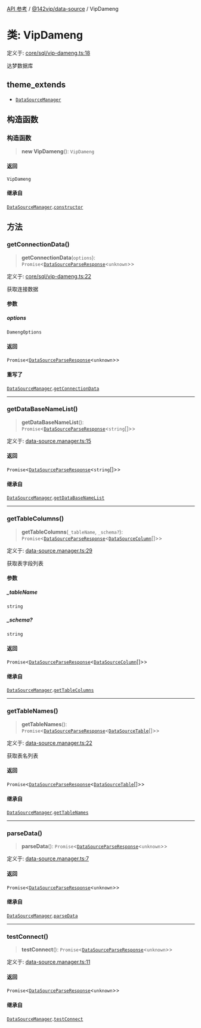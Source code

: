 [API 参考](../../../index.md) / [@142vip/data-source](../index.md) / VipDameng

# 类: VipDameng

定义于: [core/sql/vip-dameng.ts:18](https://github.com/142vip/core-x/blob/d59cdcda9f62fc93dcb0efb54c66772997c75711/packages/data-source/src/core/sql/vip-dameng.ts#L18)

达梦数据库

## theme_extends

- [`DataSourceManager`](DataSourceManager.md)

## 构造函数

### 构造函数

> **new VipDameng**(): `VipDameng`

#### 返回

`VipDameng`

#### 继承自

[`DataSourceManager`](DataSourceManager.md).[`constructor`](DataSourceManager.md#constructor)

## 方法

### getConnectionData()

> **getConnectionData**(`options`): `Promise`\<[`DataSourceParseResponse`](../interfaces/DataSourceParseResponse.md)\<`unknown`\>\>

定义于: [core/sql/vip-dameng.ts:22](https://github.com/142vip/core-x/blob/d59cdcda9f62fc93dcb0efb54c66772997c75711/packages/data-source/src/core/sql/vip-dameng.ts#L22)

获取连接数据

#### 参数

##### options

`DamengOptions`

#### 返回

`Promise`\<[`DataSourceParseResponse`](../interfaces/DataSourceParseResponse.md)\<`unknown`\>\>

#### 重写了

[`DataSourceManager`](DataSourceManager.md).[`getConnectionData`](DataSourceManager.md#getconnectiondata)

***

### getDataBaseNameList()

> **getDataBaseNameList**(): `Promise`\<[`DataSourceParseResponse`](../interfaces/DataSourceParseResponse.md)\<`string`[]\>\>

定义于: [data-source.manager.ts:15](https://github.com/142vip/core-x/blob/d59cdcda9f62fc93dcb0efb54c66772997c75711/packages/data-source/src/data-source.manager.ts#L15)

#### 返回

`Promise`\<[`DataSourceParseResponse`](../interfaces/DataSourceParseResponse.md)\<`string`[]\>\>

#### 继承自

[`DataSourceManager`](DataSourceManager.md).[`getDataBaseNameList`](DataSourceManager.md#getdatabasenamelist)

***

### getTableColumns()

> **getTableColumns**(`_tableName`, `_schema?`): `Promise`\<[`DataSourceParseResponse`](../interfaces/DataSourceParseResponse.md)\<[`DataSourceColumn`](../interfaces/DataSourceColumn.md)[]\>\>

定义于: [data-source.manager.ts:29](https://github.com/142vip/core-x/blob/d59cdcda9f62fc93dcb0efb54c66772997c75711/packages/data-source/src/data-source.manager.ts#L29)

获取表字段列表

#### 参数

##### \_tableName

`string`

##### \_schema?

`string`

#### 返回

`Promise`\<[`DataSourceParseResponse`](../interfaces/DataSourceParseResponse.md)\<[`DataSourceColumn`](../interfaces/DataSourceColumn.md)[]\>\>

#### 继承自

[`DataSourceManager`](DataSourceManager.md).[`getTableColumns`](DataSourceManager.md#gettablecolumns)

***

### getTableNames()

> **getTableNames**(): `Promise`\<[`DataSourceParseResponse`](../interfaces/DataSourceParseResponse.md)\<[`DataSourceTable`](../interfaces/DataSourceTable.md)[]\>\>

定义于: [data-source.manager.ts:22](https://github.com/142vip/core-x/blob/d59cdcda9f62fc93dcb0efb54c66772997c75711/packages/data-source/src/data-source.manager.ts#L22)

获取表名列表

#### 返回

`Promise`\<[`DataSourceParseResponse`](../interfaces/DataSourceParseResponse.md)\<[`DataSourceTable`](../interfaces/DataSourceTable.md)[]\>\>

#### 继承自

[`DataSourceManager`](DataSourceManager.md).[`getTableNames`](DataSourceManager.md#gettablenames)

***

### parseData()

> **parseData**(): `Promise`\<[`DataSourceParseResponse`](../interfaces/DataSourceParseResponse.md)\<`unknown`\>\>

定义于: [data-source.manager.ts:7](https://github.com/142vip/core-x/blob/d59cdcda9f62fc93dcb0efb54c66772997c75711/packages/data-source/src/data-source.manager.ts#L7)

#### 返回

`Promise`\<[`DataSourceParseResponse`](../interfaces/DataSourceParseResponse.md)\<`unknown`\>\>

#### 继承自

[`DataSourceManager`](DataSourceManager.md).[`parseData`](DataSourceManager.md#parsedata)

***

### testConnect()

> **testConnect**(): `Promise`\<[`DataSourceParseResponse`](../interfaces/DataSourceParseResponse.md)\<`unknown`\>\>

定义于: [data-source.manager.ts:11](https://github.com/142vip/core-x/blob/d59cdcda9f62fc93dcb0efb54c66772997c75711/packages/data-source/src/data-source.manager.ts#L11)

#### 返回

`Promise`\<[`DataSourceParseResponse`](../interfaces/DataSourceParseResponse.md)\<`unknown`\>\>

#### 继承自

[`DataSourceManager`](DataSourceManager.md).[`testConnect`](DataSourceManager.md#testconnect)
